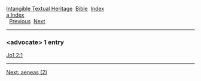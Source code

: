 [Intangible Textual Heritage](../../index)  [Bible](../index) 
[Index](index)   
[a Index](_a_)  
  [Previous](c00261)  [Next](c00263) 

------------------------------------------------------------------------

### &lt;advocate&gt; 1 entry

[Jo1 2:1](../kjv/jo1002.htm#001)  

------------------------------------------------------------------------

[Next: aeneas (2)](c00263)
